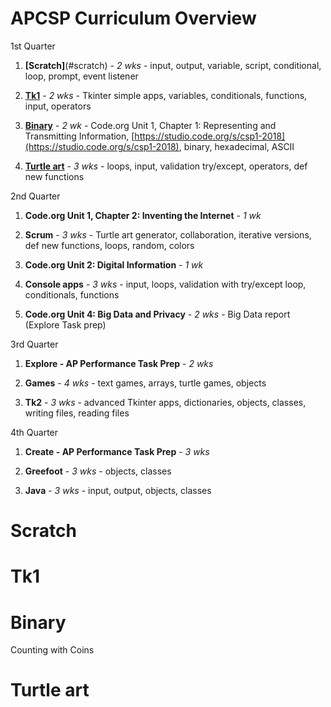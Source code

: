 # APCSP Curriculum Overview

1st Quarter 

1. **[Scratch]**(#scratch) - *2 wks* - input, output, variable, script, conditional, loop, prompt, event listener

1. **[Tk1](#tk1)** - *2 wks* - Tkinter simple apps, variables, conditionals, functions, input, operators

1. **[Binary](#binary)** - *2 wk* - Code.org Unit 1, Chapter 1: Representing and Transmitting Information, [https://studio.code.org/s/csp1-2018](https://studio.code.org/s/csp1-2018), binary, hexadecimal, ASCII

1. **[Turtle art](#turtle-art)** - *3 wks* - loops, input, validation try/except, operators, def new functions

2nd Quarter 

1. **Code.org Unit 1, Chapter 2: Inventing the Internet** - *1 wk*

1. **Scrum** - *3 wks* - Turtle art generator, collaboration, iterative versions, def new functions, loops, random, colors

1. **Code.org Unit 2: Digital Information** - *1 wk*

1. **Console apps** - *3 wks* - input, loops, validation with try/except loop, conditionals, functions

1. **Code.org Unit 4: Big Data and Privacy** - *2 wks* - Big Data report (Explore Task prep)

3rd Quarter 

1. **Explore - AP Performance Task Prep** - *2 wks*

1. **Games** - *4 wks* - text games, arrays, turtle games, objects

1. **Tk2** - *3 wks* - advanced Tkinter apps, dictionaries, objects, classes, writing files, reading files

4th Quarter

1. **Create - AP Performance Task Prep** - *3 wks*

1. **Greefoot** - *3 wks* - objects, classes

1. **Java** - *3 wks* - input, output, objects, classes


# Scratch

# Tk1

# Binary

Counting with Coins

# Turtle art
